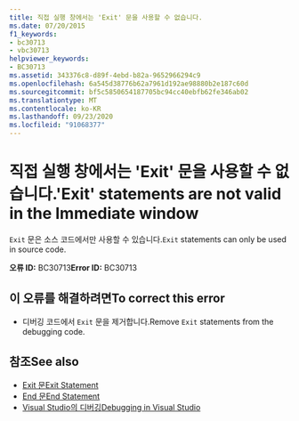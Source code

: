 ```yaml
---
title: 직접 실행 창에서는 'Exit' 문을 사용할 수 없습니다.
ms.date: 07/20/2015
f1_keywords:
- bc30713
- vbc30713
helpviewer_keywords:
- BC30713
ms.assetid: 343376c8-d89f-4ebd-b82a-9652966294c9
ms.openlocfilehash: 6a545d38776b62a7961d192ae98880b2e187c60d
ms.sourcegitcommit: bf5c5850654187705bc94cc40ebfb62fe346ab02
ms.translationtype: MT
ms.contentlocale: ko-KR
ms.lasthandoff: 09/23/2020
ms.locfileid: "91068377"
---
```

# <a name="exit-statements-are-not-valid-in-the-immediate-window"></a><span data-ttu-id="cc4f1-102">직접 실행 창에서는 'Exit' 문을 사용할 수 없습니다.</span><span class="sxs-lookup"><span data-stu-id="cc4f1-102">'Exit' statements are not valid in the Immediate window</span></span>

<span data-ttu-id="cc4f1-103">`Exit` 문은 소스 코드에서만 사용할 수 있습니다.</span><span class="sxs-lookup"><span data-stu-id="cc4f1-103">`Exit` statements can only be used in source code.</span></span>  
  
 <span data-ttu-id="cc4f1-104">**오류 ID:** BC30713</span><span class="sxs-lookup"><span data-stu-id="cc4f1-104">**Error ID:** BC30713</span></span>  
  
## <a name="to-correct-this-error"></a><span data-ttu-id="cc4f1-105">이 오류를 해결하려면</span><span class="sxs-lookup"><span data-stu-id="cc4f1-105">To correct this error</span></span>  
  
- <span data-ttu-id="cc4f1-106">디버깅 코드에서 `Exit` 문을 제거합니다.</span><span class="sxs-lookup"><span data-stu-id="cc4f1-106">Remove `Exit` statements from the debugging code.</span></span>  
  
## <a name="see-also"></a><span data-ttu-id="cc4f1-107">참조</span><span class="sxs-lookup"><span data-stu-id="cc4f1-107">See also</span></span>

- [<span data-ttu-id="cc4f1-108">Exit 문</span><span class="sxs-lookup"><span data-stu-id="cc4f1-108">Exit Statement</span></span>](../language-reference/statements/exit-statement.md)
- [<span data-ttu-id="cc4f1-109">End 문</span><span class="sxs-lookup"><span data-stu-id="cc4f1-109">End Statement</span></span>](../language-reference/statements/end-statement.md)
- [<span data-ttu-id="cc4f1-110">Visual Studio의 디버깅</span><span class="sxs-lookup"><span data-stu-id="cc4f1-110">Debugging in Visual Studio</span></span>](/visualstudio/debugger/debugger-feature-tour)
